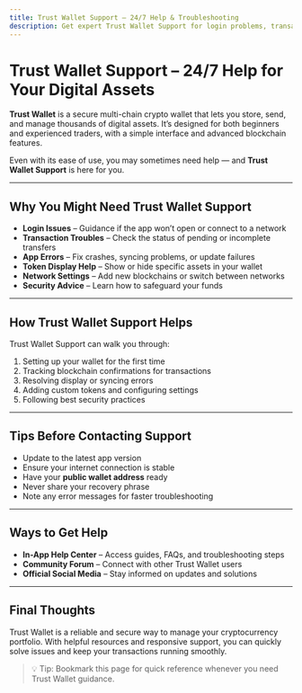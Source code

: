 ```yaml
---
title: Trust Wallet Support – 24/7 Help & Troubleshooting
description: Get expert Trust Wallet Support for login problems, transactions, and wallet troubleshooting. Learn how to contact support and resolve issues quickly.
---
```


# Trust Wallet Support – 24/7 Help for Your Digital Assets

**Trust Wallet** is a secure multi-chain crypto wallet that lets you store, send, and manage thousands of digital assets. It’s designed for both beginners and experienced traders, with a simple interface and advanced blockchain features.

Even with its ease of use, you may sometimes need help — and **Trust Wallet Support** is here for you.

---

## Why You Might Need Trust Wallet Support

- **Login Issues** – Guidance if the app won’t open or connect to a network  
- **Transaction Troubles** – Check the status of pending or incomplete transfers  
- **App Errors** – Fix crashes, syncing problems, or update failures  
- **Token Display Help** – Show or hide specific assets in your wallet  
- **Network Settings** – Add new blockchains or switch between networks  
- **Security Advice** – Learn how to safeguard your funds  

---

## How Trust Wallet Support Helps

Trust Wallet Support can walk you through:

1. Setting up your wallet for the first time  
2. Tracking blockchain confirmations for transactions  
3. Resolving display or syncing errors  
4. Adding custom tokens and configuring settings  
5. Following best security practices  

---

## Tips Before Contacting Support

- Update to the latest app version  
- Ensure your internet connection is stable  
- Have your **public wallet address** ready  
- Never share your recovery phrase  
- Note any error messages for faster troubleshooting  

---

## Ways to Get Help

- **In-App Help Center** – Access guides, FAQs, and troubleshooting steps  
- **Community Forum** – Connect with other Trust Wallet users  
- **Official Social Media** – Stay informed on updates and solutions  

---

## Final Thoughts

Trust Wallet is a reliable and secure way to manage your cryptocurrency portfolio. With helpful resources and responsive support, you can quickly solve issues and keep your transactions running smoothly.

> 💡 Tip: Bookmark this page for quick reference whenever you need Trust Wallet guidance.
